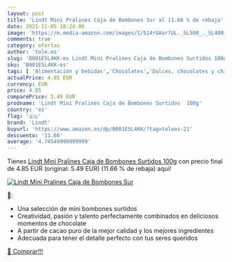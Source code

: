 ```yaml
---
layout: post
title: 'Lindt Mini Pralines Caja de Bombones Sur al 11.66 % de rebaja'
date: 2021-11-05 18:24:00
image: 'https://m.media-amazon.com/images/I/514rGAar7UL._SL500_._SL400_.jpg'
comments: true
category: ofertas
author: 'tole.es'
slug: 'B001E5L4KK-es Lindt Mini Pralines Caja de Bombones Surtidos 100g'
sku: 'B001E5L4KK-es'
tags: [ 'Alimentación y bebidas','Chocolates','Dulces, chocolates y chicles','Paquetes y cajas de chocolate','lindt', ]
actualPrice: 4.85 EUR
currency: EUR
price: 4.85
comparePrice: 5.49 EUR
prodname: 'Lindt Mini Pralines Caja de Bombones Surtidos  100g'
country: 'es'
flag: '🇪🇸'
brand: 'Lindt'
buyurl: 'https://www.amazon.es/dp/B001E5L4KK/?tag=tolees-21'
descuento: '11.66'
average: '4.74549999999999'
---
```


Tienes [Lindt Mini Pralines Caja de Bombones Surtidos  100g](https://www.amazon.es/dp/B001E5L4KK/?tag=tolees-21) con precio final de  4.85 EUR (original: 5.49 EUR) (11.66 %  de rebaja) aqui!

[![Lindt Mini Pralines Caja de Bombones Sur](https://m.media-amazon.com/images/I/514rGAar7UL._SL500_._SL400_.jpg)](https://www.amazon.es/dp/B001E5L4KK/?tag=tolees-21)

🔎:

- Una selección de mini bombones surtidos
- Creatividad, pasión y talento perfectamente combinados en deliciosos momentos de chocolate
- A partir de cacao puro de la mejor calidad y los mejores ingredientes
- Adecuada para tener el detalle perfecto con tus seres queridos

[🛒 Comprar!!!](https://www.amazon.es/dp/B001E5L4KK/?tag=tolees-21)

